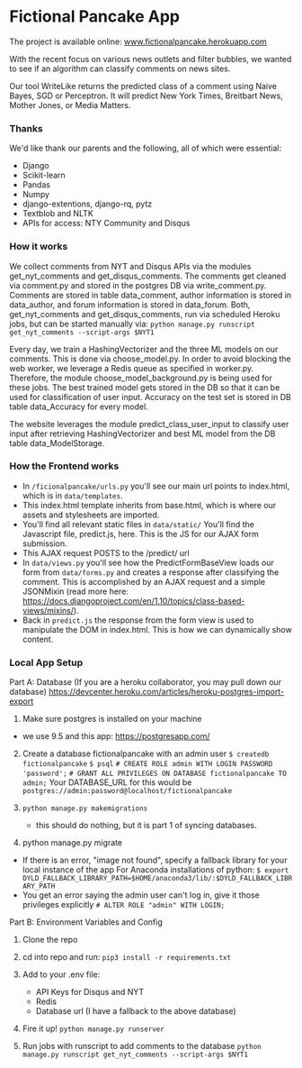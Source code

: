 # Fictional Pancake App
The project is available online:
www.fictionalpancake.herokuapp.com

With the recent focus on various news outlets and filter bubbles, we wanted to see if an algorithm can classify comments on news sites.

Our tool WriteLike returns the predicted class of a comment using Naive Bayes, SGD or Perceptron. It will predict New York Times, Breitbart News, Mother Jones, or Media Matters.

### Thanks
We'd like thank our parents and the following, all of which were
essential:
- Django
- Scikit-learn
- Pandas
- Numpy
- django-extentions, django-rq, pytz
- Textblob and NLTK
- APIs for access: NTY Community and Disqus

### How it works
We collect comments from NYT and Disqus APIs via the modules get_nyt_comments and get_disqus_comments. The comments get cleaned
via comment.py and stored in the postgres DB via write_comment.py. Comments are stored in table data_comment, author information is stored in data_author, and forum information is stored in data_forum.
Both, get_nyt_comments and get_disqus_comments, run via scheduled Heroku jobs, but can be started manually via:
`python manage.py runscript get_nyt_comments --script-args $NYT1`

Every day, we train a HashingVectorizer and the three ML models on our comments. This is done via choose_model.py. In order to avoid blocking the web worker, we leverage a Redis queue as specified in worker.py. Therefore, the module choose_model_background.py is being used for these jobs. The best trained model gets stored in the DB so that it can be used for classification of user input. Accuracy on the test set is stored in DB table data_Accuracy for every model.

The website leverages the module predict_class_user_input to classify user input after retrieving HashingVectorizer and best ML model from the DB table data_ModelStorage.

### How the Frontend works
  - In `/ficionalpancake/urls.py` you'll see our main url points to index.html, which is in `data/templates`.
  - This index.html template inherits from base.html, which is where our assets and stylesheets are imported.
  - You'll find all relevant static files in `data/static/` You'll find the Javascript file, predict.js, here. This is the JS for our AJAX form submission.
  - This AJAX request POSTS to the /predict/ url
  - In `data/views.py` you'll see how the PredictFormBaseView loads our form from `data/forms.py` and creates a response after classifying the comment.
  This is accomplished by an AJAX request and a simple JSONMixin (read more here: https://docs.djangoproject.com/en/1.10/topics/class-based-views/mixins/).
  - Back in `predict.js` the response from the form view is used to manipulate the DOM in index.html. This is how we can dynamically show content.

### Local App Setup

Part A: Database
(If you are a heroku collaborator, you may pull down our database)
https://devcenter.heroku.com/articles/heroku-postgres-import-export

1) Make sure postgres is installed on your machine
  - we use 9.5 and this app: https://postgresapp.com/

2) Create a database fictionalpancake with an admin user
  `$ createdb fictionalpancake`
  `$ psql`
  `# CREATE ROLE admin WITH LOGIN PASSWORD 'password';`
  `# GRANT ALL PRIVILEGES ON DATABASE fictionalpancake TO admin;`
  Your DATABASE_URL for this would be
  `postgres://admin:password@localhost/fictionalpancake`

3) `python manage.py makemigrations`
    - this should do nothing, but it is part 1 of syncing databases.

4) python manage.py migrate
  - If there is an error, "image not found", specify a fallback library for
    your local instance of the app
    For Anaconda installations of python:
    `$ export DYLD_FALLBACK_LIBRARY_PATH=$HOME/anaconda3/lib/:$DYLD_FALLBACK_LIBRARY_PATH`
  - You get an error saying the admin user can't log in, give it those privileges explicitly
    `# ALTER ROLE "admin" WITH LOGIN;`

Part B: Environment Variables and Config
1) Clone the repo
2) cd into repo and run: `pip3 install -r requirements.txt`
3) Add to your .env file:
    - API Keys for Disqus and NYT
    - Redis
    - Database url (I have a fallback to the above database)

4) Fire it up!
  `python manage.py runserver`

5) Run jobs with runscript to add comments to the database
  `python manage.py runscript get_nyt_comments --script-args $NYT1`
